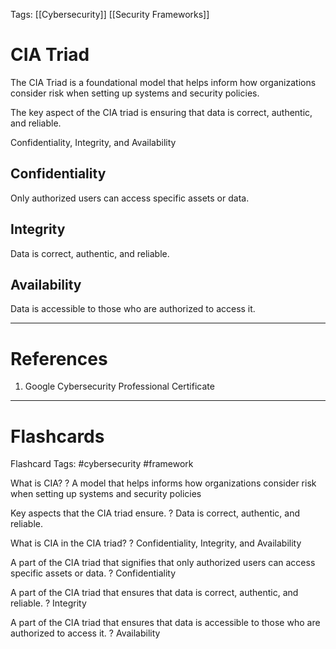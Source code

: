 Tags: [[Cybersecurity]] [[Security Frameworks]]
# CIA Triad

The CIA Triad is a foundational model that helps inform how organizations consider risk when setting up systems and security policies.

The key aspect of the CIA triad is ensuring that data is correct, authentic, and reliable.

Confidentiality, Integrity, and Availability

## Confidentiality

Only authorized users can access specific assets or data.

## Integrity

Data is correct, authentic, and reliable.

## Availability

Data is accessible to those who are authorized to access it.

---
# References

1. Google Cybersecurity Professional Certificate

---
# Flashcards

Flashcard Tags: #cybersecurity #framework 

What is CIA?
?
A model that helps informs how organizations consider risk when setting up systems and security policies
<!--SR:!2024-05-20,14,256-->

Key aspects that the CIA triad ensure.
?
Data is correct, authentic, and reliable.
<!--SR:!2024-05-24,20,276-->

What is CIA in the CIA triad?
?
Confidentiality, Integrity, and Availability
<!--SR:!2024-05-14,15,296-->

A part of the CIA triad that signifies that only authorized users can access specific assets or data.
?
Confidentiality
<!--SR:!2024-05-16,17,290-->

A part of the CIA triad that ensures that data is correct, authentic, and reliable.
?
Integrity
<!--SR:!2024-06-10,33,292-->

A part of the CIA triad that ensures that data is accessible to those who are authorized to access it.
?
Availability
<!--SR:!2024-05-15,16,292-->